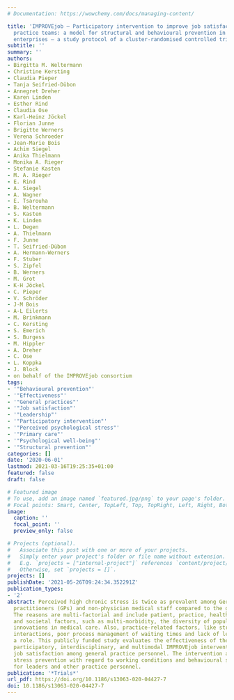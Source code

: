 ```yaml
---
# Documentation: https://wowchemy.com/docs/managing-content/

title: 'IMPROVEjob – Participatory intervention to improve job satisfaction of general
  practice teams: a model for structural and behavioural prevention in small and medium-sized
  enterprises – a study protocol of a cluster-randomised controlled trial'
subtitle: ''
summary: ''
authors:
- Birgitta M. Weltermann
- Christine Kersting
- Claudia Pieper
- Tanja Seifried-Dübon
- Annegret Dreher
- Karen Linden
- Esther Rind
- Claudia Ose
- Karl-Heinz Jöckel
- Florian Junne
- Brigitte Werners
- Verena Schroeder
- Jean-Marie Bois
- Achim Siegel
- Anika Thielmann
- Monika A. Rieger
- Stefanie Kasten
- M. A. Rieger
- E. Rind
- A. Siegel
- A. Wagner
- E. Tsarouha
- B. Weltermann
- S. Kasten
- K. Linden
- L. Degen
- A. Thielmann
- F. Junne
- T. Seifried-Dübon
- A. Hermann-Werners
- F. Stuber
- S. Zipfel
- B. Werners
- M. Grot
- K-H Jöckel
- C. Pieper
- V. Schröder
- J-M Bois
- A-L Eilerts
- M. Brinkmann
- C. Kersting
- S. Emerich
- S. Burgess
- M. Hippler
- A. Dreher
- C. Ose
- L. Koppka
- J. Block
- on behalf of the IMPROVEjob consortium
tags:
- '"Behavioural prevention"'
- '"Effectiveness"'
- '"General practices"'
- '"Job satisfaction"'
- '"Leadership"'
- '"Participatory intervention"'
- '"Perceived psychological stress"'
- '"Primary care"'
- '"Psychological well-being"'
- '"Structural prevention"'
categories: []
date: '2020-06-01'
lastmod: 2021-03-16T19:25:35+01:00
featured: false
draft: false

# Featured image
# To use, add an image named `featured.jpg/png` to your page's folder.
# Focal points: Smart, Center, TopLeft, Top, TopRight, Left, Right, BottomLeft, Bottom, BottomRight.
image:
  caption: ''
  focal_point: ''
  preview_only: false

# Projects (optional).
#   Associate this post with one or more of your projects.
#   Simply enter your project's folder or file name without extension.
#   E.g. `projects = ["internal-project"]` references `content/project/deep-learning/index.md`.
#   Otherwise, set `projects = []`.
projects: []
publishDate: '2021-05-26T09:24:34.352291Z'
publication_types:
- '2'
abstract: Perceived high chronic stress is twice as prevalent among German general
  practitioners (GPs) and non-physician medical staff compared to the general population.
  The reasons are multi-factorial and include patient, practice, healthcare system
  and societal factors, such as multi-morbidity, the diversity of populations and
  innovations in medical care. Also, practice-related factors, like stressful patient-staff
  interactions, poor process management of waiting times and lack of leadership, play
  a role. This publicly funded study evaluates the effectiveness of the newly developed
  participatory, interdisciplinary, and multimodal IMPROVEjob intervention on improving
  job satisfaction among general practice personnel. The intervention aims at structural
  stress prevention with regard to working conditions and behavioural stress prevention
  for leaders and other practice personnel.
publication: '*Trials*'
url_pdf: https://doi.org/10.1186/s13063-020-04427-7
doi: 10.1186/s13063-020-04427-7
---
```

